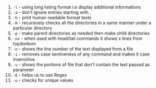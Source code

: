 1. `-l` - using long listing format i.e display additional informations
2. `-a` - don't ignore entries starting with .
3. `-h` - print human readable format texts
4. `-R` - recursively checks all the directories in a same manner under a particular directory
5. `-p` - make parent directories as needed then make child directories  
6. `-nx` - when used with head/tail commands it shows x lines from top/bottom
7. `-n` - shows the line number of the text displayed from a file
8. `-i` - removes case sentiveness of any command and makes it case insensitive
9. `-v` - shows the portions of file that don't contain the text passed as parameter
10. `-E` - helps us to use Regex
11. `-u` - checks for unique values
